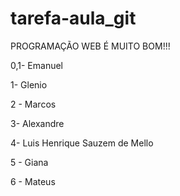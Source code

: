# tarefa-aula_git

PROGRAMAÇÃO WEB É MUITO BOM!!!

0,1- Emanuel

1- Glenio

2 - Marcos

3- Alexandre

4- Luis Henrique Sauzem de Mello

5 - Giana

6 - Mateus